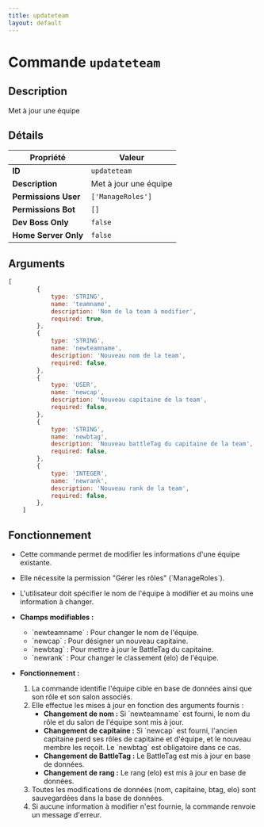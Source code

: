 ```yaml
---
title: updateteam
layout: default
---
```


# Commande `updateteam`

## Description

Met à jour une équipe

## Détails

| Propriété | Valeur |
| --- | --- |
| **ID** | `updateteam` |
| **Description** | Met à jour une équipe |
| **Permissions User** | `['ManageRoles']` |
| **Permissions Bot** | `[]` |
| **Dev Boss Only** | `false` |
| **Home Server Only** | `false` |

## Arguments

```javascript
[
        {
            type: 'STRING',
            name: 'teamname',
            description: 'Nom de la team à modifier',
            required: true,
        },
        {
            type: 'STRING',
            name: 'newteamname',
            description: 'Nouveau nom de la team',
            required: false,
        },
        {
            type: 'USER',
            name: 'newcap',
            description: 'Nouveau capitaine de la team',
            required: false,
        },
        {
            type: 'STRING',
            name: 'newbtag',
            description: 'Nouveau battleTag du capitaine de la team',
            required: false,
        },
        {
            type: 'INTEGER',
            name: 'newrank',
            description: 'Nouveau rank de la team',
            required: false,
        },
    ]
```

## Fonctionnement

- Cette commande permet de modifier les informations d'une équipe existante.
- Elle nécessite la permission "Gérer les rôles" (\`ManageRoles\`).
- L'utilisateur doit spécifier le nom de l'équipe à modifier et au moins une information à changer.

- **Champs modifiables :**
    - \`newteamname\` : Pour changer le nom de l'équipe.
    - \`newcap\` : Pour désigner un nouveau capitaine.
    - \`newbtag\` : Pour mettre à jour le BattleTag du capitaine.
    - \`newrank\` : Pour changer le classement (elo) de l'équipe.

- **Fonctionnement :**
    1.  La commande identifie l'équipe cible en base de données ainsi que son rôle et son salon associés.
    2.  Elle effectue les mises à jour en fonction des arguments fournis :
        - **Changement de nom :** Si \`newteamname\` est fourni, le nom du rôle et du salon de l'équipe sont mis à jour.
        - **Changement de capitaine :** Si \`newcap\` est fourni, l'ancien capitaine perd ses rôles de capitaine et d'équipe, et le nouveau membre les reçoit. Le \`newbtag\` est obligatoire dans ce cas.
        - **Changement de BattleTag :** Le BattleTag est mis à jour en base de données.
        - **Changement de rang :** Le rang (elo) est mis à jour en base de données.
    3.  Toutes les modifications de données (nom, capitaine, btag, elo) sont sauvegardées dans la base de données.
    4.  Si aucune information à modifier n'est fournie, la commande renvoie un message d'erreur.
